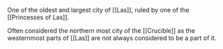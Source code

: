 One of the oldest and largest city of [[Las]], ruled by one of the [[Princesses of Las]]. 

Often considered the northern most city of the [[Crucible]] as the westernmost parts of [[Las]] are not always considered to be a part of it.